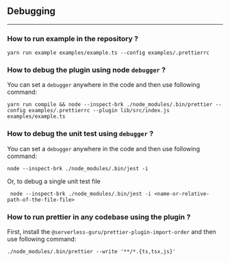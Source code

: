 ## Debugging

---

### How to run example in the repository ?

```shell
yarn run example examples/example.ts --config examples/.prettierrc
```

### How to debug the plugin using node `debugger` ?

You can set a `debugger` anywhere in the code and then use following command:

```shell
yarn run compile && node --inspect-brk ./node_modules/.bin/prettier --config examples/.prettierrc --plugin lib/src/index.js examples/example.ts
```

### How to debug the unit test using `debugger` ?

You can set a `debugger` anywhere in the code and then use following command:

```shell
node --inspect-brk ./node_modules/.bin/jest -i
```

Or, to debug a single unit test file

```shell
 node --inspect-brk ./node_modules/.bin/jest -i <name-or-relative-path-of-the-file-file>
```

### How to run prettier in any codebase using the plugin ?

First, install the `@serverless-guru/prettier-plugin-import-order` and then use following command:

```shell
./node_modules/.bin/prettier --write '**/*.{ts,tsx,js}'
```
